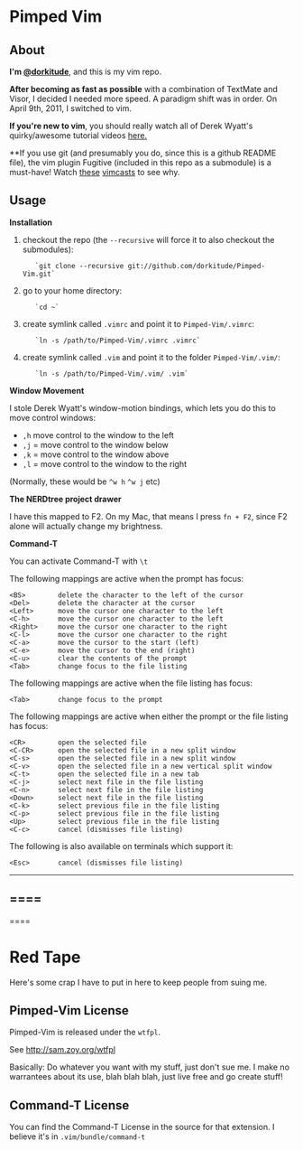 Pimped Vim
==========



About
-----

**I'm [@dorkitude]**, and this is my vim repo.

**After becoming as fast as possible** with a combination of TextMate and Visor, I decided I needed more speed.  A paradigm shift was in order.  On April 9th, 2011, I switched to vim.

**If you're new to vim**, you should really watch all of Derek Wyatt's quirky/awesome tutorial videos [here.]

**If you use git (and presumably you do, since this is a github README file), the vim plugin Fugitive (included in this repo as a submodule) is a must-have! Watch [these] [vimcasts] to see why.

  [@dorkitude]: http://twitter.com/dorkitude
  [here.]: http://www.derekwyatt.org/vim/vim-tutorial-videos/vim-novice-tutorial-videos/
  [these]: http://vimcasts.org/episodes/fugitive-vim---a-complement-to-command-line-git/
  [vimcasts]: http://vimcasts.org/episodes/fugitive-vim-working-with-the-git-index/


Usage
-----


**Installation**

 1. checkout the repo (the `--recursive` will force it to also checkout the submodules):

           `git clone --recursive git://github.com/dorkitude/Pimped-Vim.git`

 2. go to your home directory:

           `cd ~`

 3. create symlink called `.vimrc` and point it to `Pimped-Vim/.vimrc`:
 
           `ln -s /path/to/Pimped-Vim/.vimrc .vimrc`

 4. create symlink called `.vim` and point it to the folder `Pimped-Vim/.vim/`:

           `ln -s /path/to/Pimped-Vim/.vim/ .vim`



**Window Movement**

I stole Derek Wyatt's window-motion bindings, which lets you do this to move control windows:

 - `,h` move control to the window to the left
 - `,j` = move control to the window below
 - `,k` = move control to the window above
 - `,l` = move control to the window to the right

(Normally, these would be `^w h`  `^w j`  etc)


**The NERDtree project drawer**

I have this mapped to F2.  On my Mac, that means I press `fn + F2`, since F2 alone will actually change my brightness.




**Command-T**

You can activate Command-T with `\t` 


The following mappings are active when the prompt has focus:

    <BS>        delete the character to the left of the cursor
    <Del>       delete the character at the cursor
    <Left>      move the cursor one character to the left
    <C-h>       move the cursor one character to the left
    <Right>     move the cursor one character to the right
    <C-l>       move the cursor one character to the right
    <C-a>       move the cursor to the start (left)
    <C-e>       move the cursor to the end (right)
    <C-u>       clear the contents of the prompt
    <Tab>       change focus to the file listing

The following mappings are active when the file listing has focus:

    <Tab>       change focus to the prompt

The following mappings are active when either the prompt or the file listing
has focus:

    <CR>        open the selected file
    <C-CR>      open the selected file in a new split window
    <C-s>       open the selected file in a new split window
    <C-v>       open the selected file in a new vertical split window
    <C-t>       open the selected file in a new tab
    <C-j>       select next file in the file listing
    <C-n>       select next file in the file listing
    <Down>      select next file in the file listing
    <C-k>       select previous file in the file listing
    <C-p>       select previous file in the file listing
    <Up>        select previous file in the file listing
    <C-c>       cancel (dismisses file listing)

The following is also available on terminals which support it:

    <Esc>       cancel (dismisses file listing)
    










----
====
----
====






Red Tape
========

Here's some crap I have to put in here to keep people from suing me.


Pimped-Vim License
------------------
Pimped-Vim is released under the `wtfpl`.

See http://sam.zoy.org/wtfpl

Basically: Do whatever you want with my stuff, just don't sue me.  I make no warrantees about its use, blah blah blah, just live free and go create stuff!



Command-T License
-----------------

You can find the Command-T License in the source for that extension.  I believe it's in `.vim/bundle/command-t`
